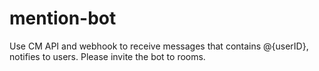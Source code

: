# mention-bot

Use CM API and webhook to receive messages that contains @{userID}, notifies to users.
Please invite the bot to rooms.

